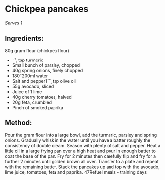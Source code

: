 
# Chickpea pancakes
_Serves 1_
## Ingredients:
80g gram flour (chickpea flour)
* ˜˚˛ tsp turmeric
* Small bunch of parsley, chopped
* 40g spring onions, finely chopped
* 180˝200ml water
* Salt and pepper1˜˚˛ tsp olive oil
* 55g avocado, sliced
* Juice of 1 lime 
* 40g cherry tomatoes, halved
* 20g feta, crumbled
* Pinch of smoked paprika
## Method:
Pour the gram flour into a large bowl, add the turmeric, parsley 
and spring onions. Gradually whisk in the water until you have 
a batter roughly the consistency of double cream. Season with 
plenty of salt and pepper.
Heat a little oil in a large frying pan over a high heat and 
pour in enough batter to coat the base of the pan. Fry for 2 
minutes then carefully flip and fry for a further 2 minutes until 
golden brown all over. Transfer to a plate and repeat with the 
remaining batter.
Stack the pancakes up and top with the avocado, lime juice, 
tomatoes, feta and paprika.
47Refuel meals - training days


